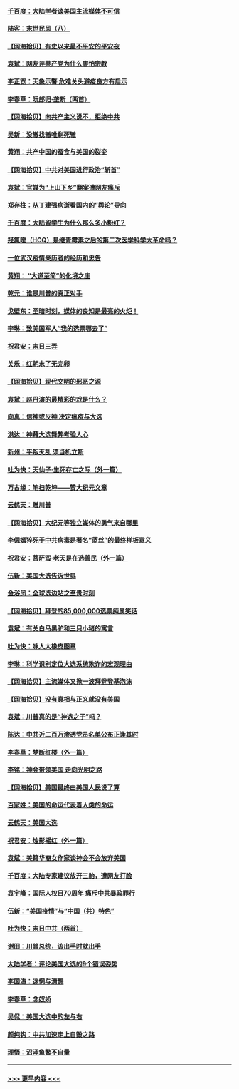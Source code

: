 #### [千百度：大陆学者谈美国主流媒体不可信](../pages/nsc993/n12651269.md?t=12300551) 
#### [陆客：末世民风（八）](../pages/nsc993/n12648233.md?t=12300551) 
#### [【网海拾贝】有史以来最不平安的平安夜](../pages/nsc993/n12647164.md?t=12300551) 
#### [袁斌：网友评共产党为什么害怕宗教](../pages/nsc993/n12647003.md?t=12300551) 
#### [李正宽：天象示警 危难关头避疫良方有启示](../pages/nsc993/n12646262.md?t=12300551) 
#### [李春草：阮郎归‧垄断（两首）](../pages/nsc993/n12646302.md?t=12300551) 
#### [【网海拾贝】向共产主义说不，拒绝中共](../pages/nsc993/n12645941.md?t=12300551) 
#### [吴新：没辙找辙唯剩死辙](../pages/nsc993/n12643919.md?t=12300551) 
#### [黄翔：共产中国的蚕食与美国的裂变](../pages/nsc993/n12643727.md?t=12300551) 
#### [【网海拾贝】中共对美国进行政治“斩首”](../pages/nsc993/n12642290.md?t=12300551) 
#### [袁斌：官媒为“上山下乡”翻案遭网友痛斥](../pages/nsc993/n12642071.md?t=12300551) 
#### [郑存柱：从丁建强病逝看国内的“舆论”导向](../pages/nsc993/n12640944.md?t=12300551) 
#### [千百度：大陆留学生为什么那么多小粉红？](../pages/nsc993/n12639306.md?t=12300551) 
#### [羟氯喹（HCQ）是继青霉素之后的第二次医学科学大革命吗？](../pages/nsc993/n12638564.md?t=12300551) 
#### [一位武汉疫情亲历者的经历和忠告](../pages/nsc993/n12639029.md?t=12300551) 
#### [黄翔： “大道至简”的化境之庄](../pages/nsc993/n12637541.md?t=12300551) 
#### [乾元：谁是川普的真正对手](../pages/nsc993/n12637090.md?t=12300551) 
#### [戈壁东：至暗时刻，媒体的良知是最亮的火炬！](../pages/nsc993/n12637042.md?t=12300551) 
#### [李琳：致美国军人“我的选票哪去了”](../pages/nsc993/n12635351.md?t=12300551) 
#### [祝君安：末日三弄](../pages/nsc993/n12635324.md?t=12300551) 
#### [关乐：红朝末了无完卵](../pages/nsc993/n12635315.md?t=12300551) 
#### [【网海拾贝】现代文明的邪恶之源](../pages/nsc993/n12634425.md?t=12300551) 
#### [袁斌：赵丹演的最精彩的戏是什么？](../pages/nsc993/n12633316.md?t=12300551) 
#### [向真：信神或反神 决定瘟疫与大选](../pages/nsc993/n12632710.md?t=12300551) 
#### [洪达：神藉大选舞弊考验人心](../pages/nsc993/n12631962.md?t=12300551) 
#### [新州：平叛灭乱  须当机立断](../pages/nsc993/n12631946.md?t=12300551) 
#### [吐为快：天仙子‧生死存亡之际（外一篇）](../pages/nsc993/n12631927.md?t=12300551) 
#### [万古缘：笔扫乾坤——赞大纪元文章](../pages/nsc993/n12631922.md?t=12300551) 
#### [云鹤天：赠川普](../pages/nsc993/n12631823.md?t=12300551) 
#### [【网海拾贝】大纪元等独立媒体的勇气来自哪里](../pages/nsc993/n12629961.md?t=12300551) 
#### [李偲嫣猝死于中共病毒是著名“蓝丝”的最终样板意义](../pages/nsc993/n12628812.md?t=12300551) 
#### [祝君安：菩萨蛮·老天是在选善民（外一篇）](../pages/nsc993/n12628793.md?t=12300551) 
#### [伍新：美国大选告诉世界](../pages/nsc993/n12628768.md?t=12300551) 
#### [金浴凤：全球选边站之至贵时刻](../pages/nsc993/n12627318.md?t=12300551) 
#### [【网海拾贝】拜登的85,000,000选票纯属笑话](../pages/nsc993/n12626569.md?t=12300551) 
#### [袁斌：有关白马黑驴和三只小猪的寓言](../pages/nsc993/n12626198.md?t=12300551) 
#### [吐为快：咏人大橡皮图章](../pages/nsc993/n12624470.md?t=12300551) 
#### [李琳：科学识别定位大选系统欺诈的宏观理由](../pages/nsc993/n12624340.md?t=12300551) 
#### [【网海拾贝】主流媒体又掀一波拜登登基泡沫](../pages/nsc993/n12624000.md?t=12300551) 
#### [【网海拾贝】没有真相与正义就没有美国](../pages/nsc993/n12621885.md?t=12300551) 
#### [袁斌：川普真的是“神选之子”吗？](../pages/nsc993/n12621749.md?t=12300551) 
#### [陈达：中共近二百万渗透党员名单公布正逢其时](../pages/nsc993/n12620870.md?t=12300551) 
#### [李春草：梦断红楼（外一篇）](../pages/nsc993/n12619122.md?t=12300551) 
#### [李铭：神会带领美国 走向光明之路](../pages/nsc993/n12618584.md?t=12300551) 
#### [【网海拾贝】美国最终由美国人民说了算](../pages/nsc993/n12617255.md?t=12300551) 
#### [百家姓：美国的命运代表着人类的命运](../pages/nsc993/n12615838.md?t=12300551) 
#### [云鹤天：美国大选](../pages/nsc993/n12615994.md?t=12300551) 
#### [祝君安：烛影摇红（外一篇）](../pages/nsc993/n12615975.md?t=12300551) 
#### [袁斌：美籍华裔女作家谈神会不会放弃美国](../pages/nsc993/n12615263.md?t=12300551) 
#### [千百度：大陆专家建议放开三胎，遭网友打脸](../pages/nsc993/n12614456.md?t=12300551) 
#### [袁宇峰：国际人权日70周年 痛斥中共暴政罪行](../pages/nsc993/n12611965.md?t=12300551) 
#### [伍新：“美国疫情”与“中国（共）特色”](../pages/nsc993/n12611463.md?t=12300551) 
#### [吐为快：末日中共（两首）](../pages/nsc993/n12611461.md?t=12300551) 
#### [谢田：川普总统，该出手时就出手](../pages/nsc993/n12610905.md?t=12300551) 
#### [大陆学者：评论美国大选的9个错误姿势](../pages/nsc993/n12609586.md?t=12300551) 
#### [李国涛：迷惘与清醒](../pages/nsc993/n12607532.md?t=12300551) 
#### [李春草：念奴娇](../pages/nsc993/n12607083.md?t=12300551) 
#### [吴侃：美国大选中的左与右](../pages/nsc993/n12607054.md?t=12300551) 
#### [颜纯钩：中共加速走上自毁之路](../pages/nsc993/n12606473.md?t=12300551) 
#### [理悟：沼泽鱼鳖不自量](../pages/nsc993/n12606454.md?t=12300551) 

----
#### [ >>> 更早内容 <<< ](../indexes/nsc993-earlier.md)
